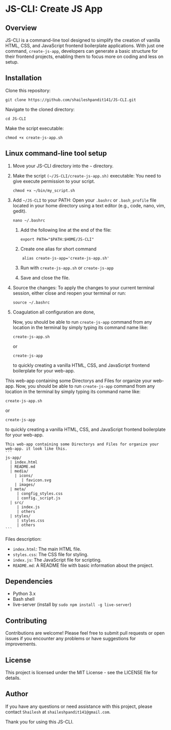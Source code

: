 # JS-CLI: Create JS App

## Overview

JS-CLI is a command-line tool designed to simplify the creation of vanilla HTML, CSS, and JavaScript frontend boilerplate applications. With just one command, `create-js-app`, developers can generate a basic structure for their frontend projects, enabling them to focus more on coding and less on setup.

## Installation

Clone this repository:
```shell
git clone https://github.com/shaileshpandit141/JS-CLI.git
```

Navigate to the cloned directory:

```shell
cd JS-CLI
```

Make the script executable:
```shell
chmod +x create-js-app.sh
```

## Linux command-line tool setup

1. Move your JS-CLI directory into the `~` directory.
   
2. Make the script `(~/JS-CLI/create-js-app.sh)` executable: You need to give execute permission to your script.
    ```shell
    chmod +x ~/bin/my_script.sh
    ```

3. Add `~/JS-CLI` to your PATH: Open your `.bashrc` or `.bash_profile` file located in your home directory using a text editor (e.g., code, nano, vim, gedit).
    ```shell
    nano ~/.bashrc
    ```
    1. Add the following line at the end of the file:
        ```shell
        export PATH="$PATH:$HOME/JS-CLI"
        ``` 
        
    2. Create one alias for short command
    ```shell
        alias create-js-app='create-js-app.sh'
    ```

    3. Run with `create-js-app.sh` or `create-js-app`
   
    4. Save and close the file.
   
4. Source the changes: To apply the changes to your current terminal session, either close and reopen your terminal or run:
    ```shell
    source ~/.bashrc
    ```

5. Coagulation all configuration are done,
   
   Now, you should be able to run `create-js-app` command from any location in the terminal by simply typing its command name like:
   ```shell
   create-js-app.sh
   ```
   or
   ```shell
   create-js-app
   ```
   to quickly creating a vanilla HTML, CSS, and JavaScript frontend boilerplate for your web-app.

This web-app containing some Directorys and Files for organize your web-app.
Now, you should be able to run `create-js-app` command from any location in the terminal by simply typing its command name like:
   ```shell
   create-js-app.sh
   ```
   or
   ```shell
   create-js-app
   ```
   to quickly creating a vanilla HTML, CSS, and JavaScript frontend boilerplate for your web-app.

    This web-app containing some Directorys and Files for organize your web-app. it look like this.
    ```
    js-app/
      | index.html
      | README.md
      | media/
        | icons/
           | favicon.svg
        | images/
      | meta/
         | congfig_styles.css
         | config._script.js
      | src/
         | index.js
         | others
      | styles/
         | styles.css
         | others
    ```

Files description:

- `index.html`: The main HTML file.
- `styles.css`: The CSS file for styling.
- `index.js`: The JavaScript file for scripting.
- `README.md`: A README file with basic information about the project.

## Dependencies
- Python 3.x
- Bash shell
- live-server (install by `sudo npm install -g live-server`)

## Contributing
Contributions are welcome! Please feel free to submit pull requests or open issues if you encounter any problems or have suggestions for improvements.

## License
This project is licensed under the MIT License - see the LICENSE file for details.

## Author
If you have any questions or need assistance with this project, please contact `Shailesh` at `shaileshpandit141@gmail.com`.

Thank you for using this JS-CLI.